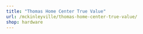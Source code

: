 ```yaml
---
title: "Thomas Home Center True Value"
url: /mckinleyville/thomas-home-center-true-value/
shop: hardware
---
```


